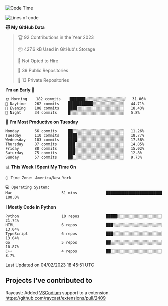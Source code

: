 <!--START_SECTION:waka-->
![Code Time](http://img.shields.io/badge/Code%20Time-238%20hrs%2056%20mins-blue)

![Lines of code](https://img.shields.io/badge/From%20Hello%20World%20I%27ve%20Written-3%20Million%20lines%20of%20code-blue)

**🐱 My GitHub Data** 

> 🏆 92 Contributions in the Year 2023
 > 
> 📦 427.6 kB Used in GitHub's Storage 
 > 
> 🚫 Not Opted to Hire
 > 
> 📜 39 Public Repositories 
 > 
> 🔑 13 Private Repositories  
 > 
**I'm an Early 🐤** 

```text
🌞 Morning    182 commits    ███████░░░░░░░░░░░░░░░░░░   31.06% 
🌆 Daytime    262 commits    ███████████░░░░░░░░░░░░░░   44.71% 
🌃 Evening    108 commits    ████░░░░░░░░░░░░░░░░░░░░░   18.43% 
🌙 Night      34 commits     █░░░░░░░░░░░░░░░░░░░░░░░░   5.8%

```
📅 **I'm Most Productive on Tuesday** 

```text
Monday       66 commits     ██░░░░░░░░░░░░░░░░░░░░░░░   11.26% 
Tuesday      110 commits    ████░░░░░░░░░░░░░░░░░░░░░   18.77% 
Wednesday    103 commits    ████░░░░░░░░░░░░░░░░░░░░░   17.58% 
Thursday     87 commits     ███░░░░░░░░░░░░░░░░░░░░░░   14.85% 
Friday       88 commits     ███░░░░░░░░░░░░░░░░░░░░░░   15.02% 
Saturday     75 commits     ███░░░░░░░░░░░░░░░░░░░░░░   12.8% 
Sunday       57 commits     ██░░░░░░░░░░░░░░░░░░░░░░░   9.73%

```


📊 **This Week I Spent My Time On** 

```text
⌚︎ Time Zone: America/New_York

💻 Operating System: 
Mac                      51 mins             █████████████████████████   100.0%

```

**I Mostly Code in Python** 

```text
Python                   10 repos            █████░░░░░░░░░░░░░░░░░░░░   21.74% 
HTML                     6 repos             ███░░░░░░░░░░░░░░░░░░░░░░   13.04% 
TypeScript               6 repos             ███░░░░░░░░░░░░░░░░░░░░░░   13.04% 
Go                       5 repos             ██░░░░░░░░░░░░░░░░░░░░░░░   10.87% 
C++                      4 repos             ██░░░░░░░░░░░░░░░░░░░░░░░   8.7%

```



 Last Updated on 04/02/2023 18:45:51 UTC
<!--END_SECTION:waka-->

## Projects I've contributed to
Raycast: Added [VSCodium](https://github.com/VSCodium/vscodium) support to a extension. https://github.com/raycast/extensions/pull/2409
